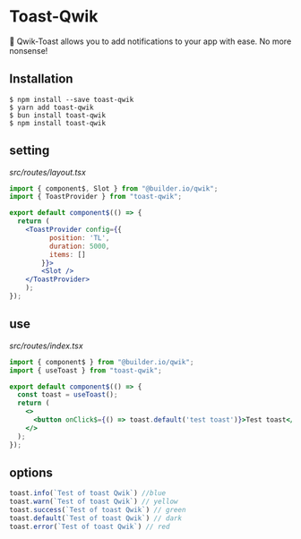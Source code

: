 # Toast-Qwik

🎉 Qwik-Toast allows you to add notifications to your app with ease. No more nonsense!

## Installation

```
$ npm install --save toast-qwik
$ yarn add toast-qwik
$ bun install toast-qwik
$ npm install toast-qwik 
```

## setting
_src/routes/layout.tsx_
```jsx
import { component$, Slot } from "@builder.io/qwik";
import { ToastProvider } from "toast-qwik";

export default component$(() => {
  return (
    <ToastProvider config={{
          position: 'TL',
          duration: 5000,
          items: []
        }}>
        <Slot />
    </ToastProvider>
    );
});
```

## use
_src/routes/index.tsx_
```jsx
import { component$ } from "@builder.io/qwik";
import { useToast } from "toast-qwik";

export default component$(() => {
  const toast = useToast();
  return (
    <>
      <button onClick$={() => toast.default('test toast')}>Test toast</button>
    </>
  );
});
```

## options

```jsx
toast.info(`Test of toast Qwik`) //blue
toast.warn(`Test of toast Qwik`) // yellow
toast.success(`Test of toast Qwik`) // green
toast.default(`Test of toast Qwik`) // dark
toast.error(`Test of toast Qwik`) // red
```
